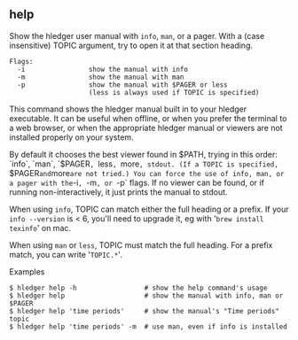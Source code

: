 ## help

Show the hledger user manual with `info`, `man`, or a pager.
With a (case insensitive) TOPIC argument, try to open it at that section heading.

```flags
Flags:
  -i                show the manual with info
  -m                show the manual with man
  -p                show the manual with $PAGER or less
                    (less is always used if TOPIC is specified)
```

This command shows the hledger manual built in to your hledger executable.
It can be useful when offline, or when you prefer the terminal to a web browser,
or when the appropriate hledger manual or viewers are not installed properly on your system.

By default it chooses the best viewer found in $PATH, trying in this order:
`info`, `man`, `$PAGER`, `less`, `more`, stdout.
(If a TOPIC is specified, `$PAGER` and `more` are not tried.)
You can force the use of info, man, or a pager with the `-i`, `-m`, or `-p` flags.
If no viewer can be found, or if running non-interactively, it just prints the manual to stdout.

When using `info`, TOPIC can match either the full heading or a prefix.
If your `info --version` is < 6, you'll need to upgrade it, eg with '`brew install texinfo`' on mac.

When using `man` or `less`, TOPIC must match the full heading.
For a prefix match, you can write '`TOPIC.*`'.

Examples
```cli
$ hledger help -h                 # show the help command's usage
$ hledger help                    # show the manual with info, man or $PAGER
$ hledger help 'time periods'     # show the manual's "Time periods" topic
$ hledger help 'time periods' -m  # use man, even if info is installed
```
